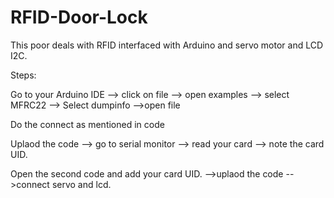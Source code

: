# RFID-Door-Lock

This poor deals with RFID interfaced with Arduino and servo motor and LCD I2C.

Steps:

Go to your Arduino IDE --> click on file --> open examples --> select MFRC22 --> Select dumpinfo -->open file

Do the connect as mentioned in code 

Uplaod the code --> go to serial monitor --> read your card --> note the card UID.

Open the second code and add your card UID. -->uplaod the code -->connect servo and lcd.

